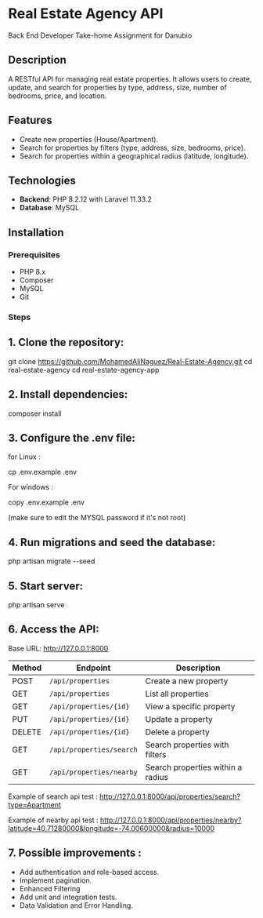 # Real Estate Agency API 
 Back End Developer Take-home Assignment for Danubio

## Description
A RESTful API for managing real estate properties. It allows users to create, update, and search for properties by type, address, size, number of bedrooms, price, and location.

## Features
- Create new properties (House/Apartment).
- Search for properties by filters (type, address, size, bedrooms, price).
- Search for properties within a geographical radius (latitude, longitude).

## Technologies
- **Backend**: PHP 8.2.12 with Laravel 11.33.2
- **Database**: MySQL

## Installation

### Prerequisites
- PHP 8.x
- Composer
- MySQL
- Git

### Steps
## 1. Clone the repository:  

   git clone https://github.com/MohamedAliNaguez/Real-Estate-Agency.git
   cd real-estate-agency
   cd real-estate-agency-app

## 2. Install dependencies:

   composer install

## 3. Configure the .env file:

for Linux : 

 cp .env.example .env

For windows : 

copy .env.example .env


(make sure to edit the MYSQL password if it's not root)

## 4. Run migrations and seed the database:

  php artisan migrate --seed

## 5. Start server: 

  php artisan serve

## 6. Access the API:

Base URL: http://127.0.0.1:8000

| Method | Endpoint                | Description                              |
|--------|-------------------------|------------------------------------------|
| POST   | `/api/properties`       | Create a new property                   |
| GET    | `/api/properties`       | List all properties                     |
| GET    | `/api/properties/{id}`  | View a specific property                |
| PUT    | `/api/properties/{id}`  | Update a property                       |
| DELETE | `/api/properties/{id}`  | Delete a property                       |
| GET    | `/api/properties/search`| Search properties with filters          |
| GET    | `/api/properties/nearby`| Search properties within a radius       |

Example of search api test : http://127.0.0.1:8000/api/properties/search?type=Apartment

Example of nearby api test : http://127.0.0.1:8000/api/properties/nearby?latitude=40.71280000&longitude=-74.00600000&radius=10000

## 7. Possible improvements :

+ Add authentication and role-based access.
+ Implement pagination.
+ Enhanced Filtering
+ Add unit and integration tests.
+ Data Validation and Error Handling.





